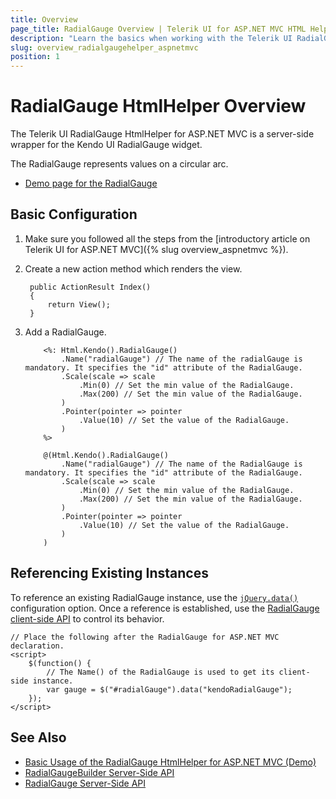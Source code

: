```yaml
---
title: Overview
page_title: RadialGauge Overview | Telerik UI for ASP.NET MVC HTML Helpers
description: "Learn the basics when working with the Telerik UI RadialGauge HtmlHelper for ASP.NET MVC."
slug: overview_radialgaugehelper_aspnetmvc
position: 1
---
```


# RadialGauge HtmlHelper Overview

The Telerik UI RadialGauge HtmlHelper for ASP.NET MVC is a server-side wrapper for the Kendo UI RadialGauge widget.

The RadialGauge represents values on a circular arc.

* [Demo page for the RadialGauge](https://demos.telerik.com/aspnet-mvc/radial-gauge)

## Basic Configuration

1. Make sure you followed all the steps from the [introductory article on Telerik UI for ASP.NET MVC]({% slug overview_aspnetmvc %}).
1. Create a new action method which renders the view.

        public ActionResult Index()
        {
            return View();
        }

1. Add a RadialGauge.

    ```ASPX
        <%: Html.Kendo().RadialGauge()
            .Name("radialGauge") // The name of the radialGauge is mandatory. It specifies the "id" attribute of the RadialGauge.
            .Scale(scale => scale
                .Min(0) // Set the min value of the RadialGauge.
                .Max(200) // Set the min value of the RadialGauge.
            )
            .Pointer(pointer => pointer
                .Value(10) // Set the value of the RadialGauge.
            )
        %>
    ```
    ```Razor
        @(Html.Kendo().RadialGauge()
            .Name("radialGauge") // The name of the RadialGauge is mandatory. It specifies the "id" attribute of the RadialGauge.
            .Scale(scale => scale
                .Min(0) // Set the min value of the RadialGauge.
                .Max(200) // Set the min value of the RadialGauge.
            )
            .Pointer(pointer => pointer
                .Value(10) // Set the value of the RadialGauge.
            )
        )
    ```

## Referencing Existing Instances

To reference an existing RadialGauge instance, use the [`jQuery.data()`](http://api.jquery.com/jQuery.data/) configuration option. Once a reference is established, use the [RadialGauge client-side API](http://docs.telerik.com/kendo-ui/api/javascript/dataviz/ui/radialgauge#methods) to control its behavior.

    // Place the following after the RadialGauge for ASP.NET MVC declaration.
    <script>
        $(function() {
            // The Name() of the RadialGauge is used to get its client-side instance.
            var gauge = $("#radialGauge").data("kendoRadialGauge");
        });
    </script>

## See Also

* [Basic Usage of the RadialGauge HtmlHelper for ASP.NET MVC (Demo)](https://demos.telerik.com/aspnet-mvc/radial-gauge)
* [RadialGaugeBuilder Server-Side API](http://docs.telerik.com/aspnet-mvc/api/Kendo.Mvc.UI.Fluent/RadialGaugeBuilder)
* [RadialGauge Server-Side API](/api/radialgauge)
